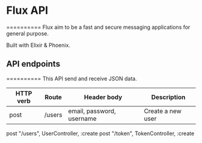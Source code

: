 # Flux API
==========
Flux aim to be a fast and secure messaging applications for general purpose.

Built with Elixir & Phoenix.

## API endpoints
==========
This API send and receive JSON data. 

| HTTP verb | Route | Header body | Description |
|-----------|-------|------|-------------|
| post | /users | email, password, username | Create a new user |
post "/users", UserController, :create
post "/token", TokenController, :create